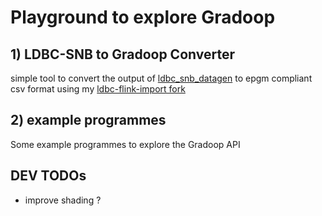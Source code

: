 # Playground to explore Gradoop 

## 1) LDBC-SNB to Gradoop Converter
simple tool to convert the output of [ldbc_snb_datagen](https://github.com/ldbc/ldbc_snb_datagen) to epgm compliant csv format
using my [ldbc-flink-import fork](https://github.com/maiktheknife/ldbc-flink-import)

## 2) example programmes
Some example programmes to explore the Gradoop API

## DEV TODOs 
* improve shading ?